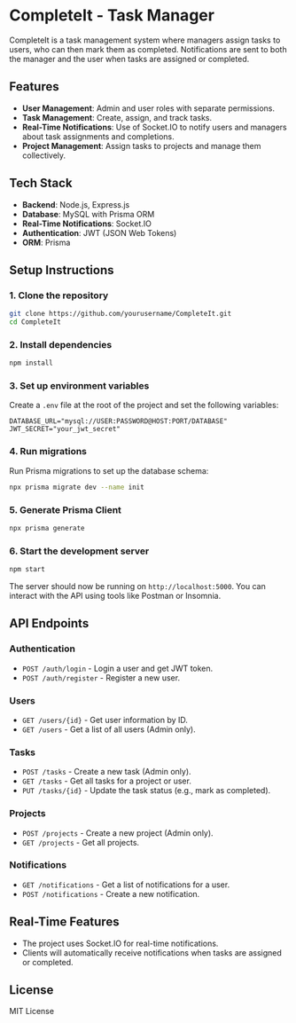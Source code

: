 
# CompleteIt - Task Manager

CompleteIt is a task management system where managers assign tasks to users, who can then mark them as completed. Notifications are sent to both the manager and the user when tasks are assigned or completed.

## Features
- **User Management**: Admin and user roles with separate permissions.
- **Task Management**: Create, assign, and track tasks.
- **Real-Time Notifications**: Use of Socket.IO to notify users and managers about task assignments and completions.
- **Project Management**: Assign tasks to projects and manage them collectively.

## Tech Stack
- **Backend**: Node.js, Express.js
- **Database**: MySQL with Prisma ORM
- **Real-Time Notifications**: Socket.IO
- **Authentication**: JWT (JSON Web Tokens)
- **ORM**: Prisma

## Setup Instructions

### 1. Clone the repository
```bash
git clone https://github.com/yourusername/CompleteIt.git
cd CompleteIt
```

### 2. Install dependencies
```bash
npm install
```

### 3. Set up environment variables
Create a `.env` file at the root of the project and set the following variables:
```env
DATABASE_URL="mysql://USER:PASSWORD@HOST:PORT/DATABASE"
JWT_SECRET="your_jwt_secret"
```

### 4. Run migrations
Run Prisma migrations to set up the database schema:
```bash
npx prisma migrate dev --name init
```

### 5. Generate Prisma Client
```bash
npx prisma generate
```

### 6. Start the development server
```bash
npm start
```

The server should now be running on `http://localhost:5000`. You can interact with the API using tools like Postman or Insomnia.

## API Endpoints

### Authentication
- `POST /auth/login` - Login a user and get JWT token.
- `POST /auth/register` - Register a new user.

### Users
- `GET /users/{id}` - Get user information by ID.
- `GET /users` - Get a list of all users (Admin only).

### Tasks
- `POST /tasks` - Create a new task (Admin only).
- `GET /tasks` - Get all tasks for a project or user.
- `PUT /tasks/{id}` - Update the task status (e.g., mark as completed).

### Projects
- `POST /projects` - Create a new project (Admin only).
- `GET /projects` - Get all projects.

### Notifications
- `GET /notifications` - Get a list of notifications for a user.
- `POST /notifications` - Create a new notification.

## Real-Time Features
- The project uses Socket.IO for real-time notifications.
- Clients will automatically receive notifications when tasks are assigned or completed.

## License
MIT License
